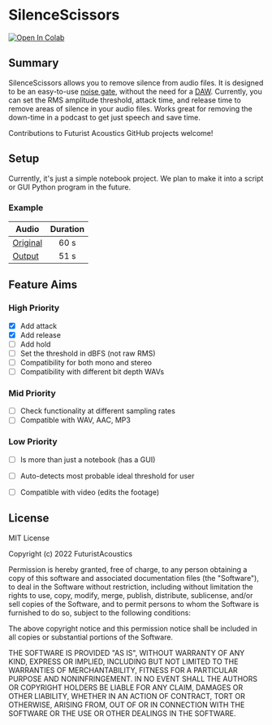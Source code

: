 # SilenceScissors
<a href="https://colab.research.google.com/github/FuturistAcoustics/SilenceScissors/blob/main/SilenceScissors.ipynb" target="_blank">
  <img src="https://colab.research.google.com/assets/colab-badge.svg" alt="Open In Colab"/>
</a>


## Summary
SilenceScissors allows you to remove silence from audio files. It is designed to be an easy-to-use [noise gate](https://en.wikipedia.org/wiki/Noise_gate), without the need for a [DAW](https://en.wikipedia.org/wiki/Digital_audio_workstation). Currently, you can set the RMS amplitude threshold, attack time, and release time to remove areas of silence in your audio files. Works great for removing the down-time in a podcast to get just speech and save time.

Contributions to Futurist Acoustics GitHub projects welcome!

## Setup
Currently, it's just a simple notebook project. We plan to make it into a script or GUI Python program in the future.

### Example
| Audio         | Duration      |
| ------------- |:-------------:|
| [Original](https://futuristacoustics.com/wp-content/uploads/2022/12/Moby-Dick-Original.wav) | 60 s |
| [ Output](https://futuristacoustics.com/wp-content/uploads/2022/12/Moby-Dick-Output.wav) | 51 s      |


## Feature Aims
### High Priority
- [x] Add attack
- [x] Add release
- [ ] Add hold
- [ ] Set the threshold in dBFS (not raw RMS)
- [ ] Compatibility for both mono and stereo
- [ ] Compatibility with different bit depth WAVs
### Mid Priority
- [ ] Check functionality at different sampling rates
- [ ] Compatible with WAV, AAC, MP3
### Low Priority
- [ ] Is more than just a notebook (has a GUI)
- [ ] Auto-detects most probable ideal threshold for user
- [ ] Compatible with video (edits the footage)


## License
MIT License

Copyright (c) 2022 FuturistAcoustics

Permission is hereby granted, free of charge, to any person obtaining a copy
of this software and associated documentation files (the "Software"), to deal
in the Software without restriction, including without limitation the rights
to use, copy, modify, merge, publish, distribute, sublicense, and/or sell
copies of the Software, and to permit persons to whom the Software is
furnished to do so, subject to the following conditions:

The above copyright notice and this permission notice shall be included in all
copies or substantial portions of the Software.

THE SOFTWARE IS PROVIDED "AS IS", WITHOUT WARRANTY OF ANY KIND, EXPRESS OR
IMPLIED, INCLUDING BUT NOT LIMITED TO THE WARRANTIES OF MERCHANTABILITY,
FITNESS FOR A PARTICULAR PURPOSE AND NONINFRINGEMENT. IN NO EVENT SHALL THE
AUTHORS OR COPYRIGHT HOLDERS BE LIABLE FOR ANY CLAIM, DAMAGES OR OTHER
LIABILITY, WHETHER IN AN ACTION OF CONTRACT, TORT OR OTHERWISE, ARISING FROM,
OUT OF OR IN CONNECTION WITH THE SOFTWARE OR THE USE OR OTHER DEALINGS IN THE
SOFTWARE.

